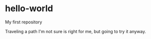 # hello-world
My first repository

Traveling a path I'm not sure is right for me, but going to try it anyway.
